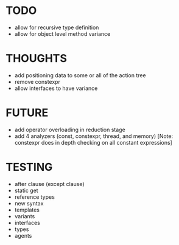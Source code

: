 # TODO

- allow for recursive type definition
- allow for object level method variance

# THOUGHTS

- add positioning data to some or all of the action tree
- remove constexpr
- allow interfaces to have variance

# FUTURE

- add operator overloading in reduction stage
- add 4 analyzers (const, constexpr, thread, and memory) [Note: constexpr does in depth checking on all constant expressions]

# TESTING

- after clause (except clause)
- static get
- reference types
- new syntax
- templates
- variants
- interfaces
- types
- agents